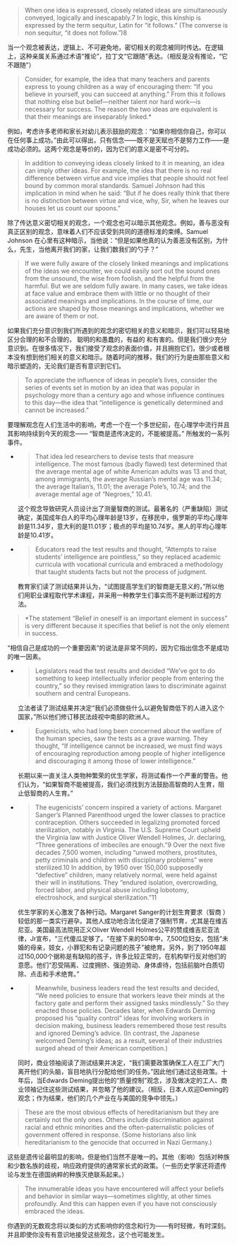> When one idea is expressed, closely related ideas are simultaneously conveyed, logically and inescapably.7 In logic, this kinship is expressed by the term sequitur, Latin for “it follows.” \(The converse is non sequitur, “it does not follow.”\)8

当一个观念被表达，逻辑上、不可避免地，密切相关的观念被同时传达。在逻辑上，这种亲属关系通过术语“推论”，拉丁文“它跟随”表达。（相反是没有推论，“它不跟随”）

> Consider, for example, the idea that many teachers and parents express to young children as a way of encouraging them: “If  you believe in yourself, you can succeed at anything.” From this it follows that nothing else but belief—neither talent nor hard  work—is necessary for success. The reason the two ideas are equivalent is that their meanings are inseparably linked.\*

例如，考虑许多老师和家长对幼儿表示鼓励的观念：“如果你相信你自己，你可以在任何事上成功。”由此可以得出，只有信念——既不是天赋也不是努力工作——是成功必须的。这两个观念是等价的，因为它们的意义是密不可分的。

> In addition to conveying ideas closely linked to it in meaning, an idea can imply other ideas. For example, the idea that there is  no real difference between virtue and vice implies that people should not feel bound by common moral standards. Samuel  Johnson had this implication in mind when he said: “But if he does really think that there is no distinction between virtue and  vice, why, Sir, when he leaves our houses let us count our spoons.”

除了传达意义密切相关的观念，一个观念也可以暗示其他观念。例如，善与恶没有真正区别的观念，意味着人们不应该受到共同的道德标准的束缚。Samuel Johnson 在心里有这种暗示，当他说：“但是如果他真的认为善恶没有区别，为什么，先生，当他离开我们的家，让我们数我们的勺子？”

> If we were fully aware of the closely linked meanings and implications of the ideas we encounter, we could easily sort out the  sound ones from the unsound,  the wise from foolish, and the helpful from the harmful. But we are seldom fully aware. In  many cases, we take ideas at face value and embrace them with little or no thought of their associated meanings and  implications. In the course of time, our actions are shaped by those meanings and implications, whether we are aware of them or not.

如果我们充分意识到我们所遇到的观念的密切相关的意义和暗示，我们可以轻易地区分合理的和不合理的， 聪明的和愚蠢的，有益的 和有害的。但是我们很少充分意识到。在很多情况下，我们接受了观念的表面价值，并且拥抱它们，很少或者根本没有想到他们相关的意义和暗示。随着时间的推移，我们的行为是由那些意义和暗示塑造的，无论我们是否有意识到它们。

> To appreciate the influence of ideas in people’s lives, consider the series of events set in motion by an idea that was popular in  psychology more than a century ago and whose influence continues to this day—the idea that “intelligence is genetically  determined and cannot be increased.”

要理解观念在人们生活中的影响，考虑一个在一个多世纪前，在心理学中流行并且其影响持续到今天的观念—— “智商是遗传决定的，不能被提高。” 所触发的一系列事件。

* > That idea led researchers to devise tests that measure intelligence. The most famous \(badly flawed\) test determined that the  average mental age of white American adults was 13 and that, among immigrants, the average Russian’s mental age was  11.34; the average Italian’s, 11.01; the average Pole’s, 10.74; and the average mental age of “Negroes,” 10.41.

  这个观念导致研究人员设计出了测量智商的测试。最著名的（严重缺陷）测试确定，美国成年白人的平均心理年龄是13岁，在移民中，俄罗斯的平均心理年龄是11.34岁，意大利的是11.01岁；极点的平均是10.74岁。黑人的平均心理年龄是10.41岁。

* > Educators read the test results and thought, “Attempts to raise students’ intelligence are pointless,” so they replaced academic  curricula with vocational curricula and embraced a methodology that taught students facts but not the process of judgment.

  教育家们读了测试结果并认为，“试图提高学生们的智商是无意义的，”所以他们用职业课程取代学术课程，并采用一种教学生们事实而不是判断过程的方法。


> \*The statement “Belief in oneself is an important element in success” is very different because it specifies that belief is not the only element in success.

“相信自己是成功的一个重要因素”的说法是非常不同的，因为它指出信念不是成功的唯一因素。

* > Legislators read the test results and decided “We’ve got to do something to keep intellectually inferior people from entering the country,” so they revised immigration laws to discriminate against southern and central Europeans.

  立法者读了测试结果并决定“我们必须做些什么以避免智商低下的人进入这个国家，”所以他们修订移民法歧视中南部的欧洲人。
* > Eugenicists, who had long been concerned about the welfare of the human species, saw the tests as a grave warning. They  thought, “If intelligence cannot be increased, we must find ways of encouraging reproduction among people of higher  intelligence and discouraging it among those of lower intelligence.”

  长期以来一直关注人类物种繁荣的优生学家，将测试看作一个严重的警告。他们认为，“如果智商不能被提高，我们必须找到方法鼓励高智商的人生育，阻止低智商的人生育。”
* > The eugenicists’ concern inspired a variety of actions. Margaret Sanger’s Planned Parenthood urged the lower classes to  practice contraception. Others succeeded in legalizing promoted forced sterilization, notably in Virginia. The U.S. Supreme  Court upheld the Virginia law with Justice Oliver Wendell Holmes, Jr. declaring, “Three generations of imbeciles are enough.”9  Over the next five decades 7,500 women, including “unwed mothers, prostitutes, petty criminals and children with disciplinary  problems” were sterilized.10 In addition, by 1950 over 150,000 supposedly “defective” children, many relatively normal, were  held against their will in institutions. They “endured isolation, overcrowding, forced labor, and physical abuse including  lobotomy, electroshock, and surgical sterilization.”11

  优生学家的关心激发了各种行动。Margaret Sanger的计划生育要求（智商 ）较低的那一类实行避孕。其他人成功地合法化促进了强制节育，尤其是在维吉尼亚。美国最高法院用正义Oliver Wendell Holmes公平的赞成维吉尼亚法律，Jr宣布，“三代傻瓜足够了。"在接下来的50年中，7,500位妇女，包括“未婚的母亲，妓女，小罪犯和有记录问题的孩子”被绝育。另外，到了1950年超过150,000个据称是有缺陷的孩子，许多比较正常的，在机构举行反对他们的意愿。他们“忍受隔离、过度拥挤、强迫劳动、身体虐待，包括前脑叶白质切除、点击和手术绝育。”
* > Meanwhile, business leaders read the test results and decided, “We need policies to ensure that workers leave their minds at  the factory gate and perform their assigned tasks mindlessly.” So they enacted those policies. Decades later, when Edwards  Deming proposed his “quality control” ideas for involving workers in decision making, business leaders remembered those test  results and ignored Deming’s advice. \(In contrast, the Japanese welcomed Deming’s ideas; as a result, several of their  industries surged ahead of their American competition.\)

  同时，商业领袖阅读了测试结果并决定，“我们需要政策确保工人在工厂大门离开他们的头脑，盲目地执行分配给他们的任务。”因此他们通过这些政策。十年后，当Edwards Deming提出他的“质量控制”观念，涉及做决定的工人、商业领袖记住这些测试结果，并忽略了他的建议。（相反，日本人欢迎Deming的观念；作为结果，他们的几个产业在与美国的竞争中领先。）

> These are the most obvious effects of hereditarianism but they are certainly not the only ones. Others include discrimination  against racial and ethnic minorities and the often-paternalistic policies of government offered in response. \(Some historians  also link hereditarianism to the genocide that occurred in Nazi Germany.\)

这些是遗传论最明显的影响，但是他们当然不是唯一的。其他（影响）包括对种族和少数名族的歧视，响应政府提供的通常家长式的政策。（一些历史学家还将遗传论与发生在德国纳粹的种族灭绝联系起来。）

> The innumerable ideas you have encountered will affect your beliefs and behavior in similar ways––sometimes slightly, at other  times profoundly. And this can happen even if you have not consciously embraced the ideas.

你遇到的无数观念将以类似的方式影响你的信念和行为——有时轻微，有时深刻。并且即使你没有有意识地接受这些观念，这个也可能发生。

